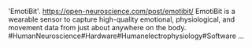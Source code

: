 'EmotiBit'. https://open-neuroscience.com/post/emotibit/
EmotiBit is a wearable sensor to capture high-quality emotional, physiological, and movement data from just about anywhere on the body. #HumanNeuroscience#Hardware#Humanelectrophysiology#Software ...

